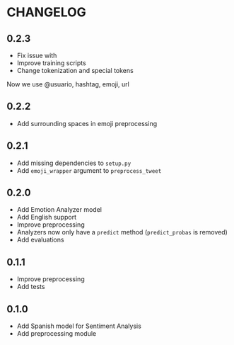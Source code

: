 # CHANGELOG

## 0.2.3

- Fix issue with
- Improve training scripts
- Change tokenization and special tokens

Now we use @usuario, hashtag, emoji, url

## 0.2.2

- Add surrounding spaces in emoji preprocessing

## 0.2.1

- Add missing dependencies to `setup.py`
- Add `emoji_wrapper` argument to `preprocess_tweet`

## 0.2.0

- Add Emotion Analyzer model
- Add English support
- Improve preprocessing
- Analyzers now only have a `predict` method (`predict_probas` is removed)
- Add evaluations

## 0.1.1

- Improve preprocessing
- Add tests

## 0.1.0

- Add Spanish model for Sentiment Analysis
- Add preprocessing module
